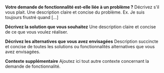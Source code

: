 **Votre demande de fonctionnalité est-elle liée à un problème ?** 
Décrivez s'il vous plait. Une description claire et concise du problème. Ex. Je suis toujours frustré quand [...]

**Décrivez la solution que vous souhaitez** 
Une description claire et concise de ce que vous voulez réaliser.

**Décrivez les alternatives que vous avez envisagées** 
Description succincte et concise de toutes les solutions ou fonctionnalités alternatives que vous avez envisagées.

**Contexte supplémentaire** 
Ajoutez ici tout autre contexte concernant la demande de fonctionnalité.
